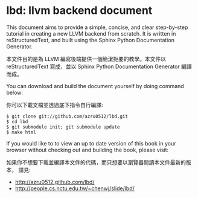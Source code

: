 lbd: llvm backend document
==========================

This document aims to provide a simple, concise, and clear step-by-step 
tutorial in creating a new LLVM backend from scratch. 
It is written in reStructuredText, and built using the Sphinx Python 
Documentation Generator.

本文件目的是為 LLVM 編寫後端提供一個簡潔扼要的教學。本文件以 reStructuredText
寫成，並以 Sphinx Python Documentation Generator 編譯而成。

You can download and build the document yourself by doing command below:

你可以下載文檔並透過底下指令自行編譯:

    $ git clone git://github.com/azru0512/lbd.git
    $ cd lbd
    $ git submodule init; git submodule update
    $ make html

If you would like to to view an up to date version of this book in your 
browser without checking out and building the book, please visit: 

如果你不想要下載並編譯本文件的代碼，而只想要以瀏覽器閱讀本文件最新的版本，
請見:

*  http://azru0512.github.com/lbd/
*  http://people.cs.nctu.edu.tw/~chenwj/slide/lbd/
